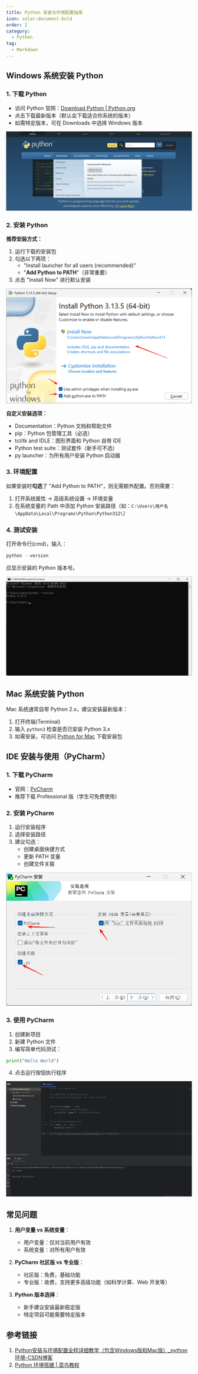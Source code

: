 ```yaml
---
title: Python 安装与环境配置指南
icon: solar:document-bold
order: 2
category:
  - Python
tag:
  - Markdown
---
```



## Windows 系统安装 Python

### 1. 下载 Python

- 访问 Python 官网：[Download Python | Python.org](https://www.python.org/downloads/)
- 点击下载最新版本（默认会下载适合你系统的版本）
- 如需特定版本，可在 Downloads 中选择 Windows 版本
  

![](assets/20250708_155225_1.png)

### 2. 安装 Python

**推荐安装方式：**

1. 运行下载的安装包
2. 勾选以下两项：
   - "Install launcher for all users (recommended)"
   - "**Add Python to PATH**"（非常重要）
3. 点击 "Install Now" 进行默认安装
   

![](assets/20250708_155235_2.png)

**自定义安装选项：**

- Documentation：Python 文档和帮助文件
- pip：Python 包管理工具（必选）
- tcl/tk and IDLE：图形界面和 Python 自带 IDE
- Python test suite：测试套件（新手可不选）
- py launcher：为所有用户安装 Python 启动器

### 3. 环境配置

如果安装时**勾选**了 "Add Python to PATH"，则无需额外配置。否则需要：

1. 打开系统属性 → 高级系统设置 → 环境变量
2. 在系统变量的 Path 中添加 Python 安装路径（如：`C:\Users\用户名\AppData\Local\Programs\Python\Python312\`）

### 4. 测试安装

打开命令行(cmd)，输入：

```python
python --version
```

应显示安装的 Python 版本号。


![](assets/20250708_155253_3.png)

## Mac 系统安装 Python

Mac 系统通常自带 Python 2.x，建议安装最新版本：

1. 打开终端(Terminal)
2. 输入 `python3` 检查是否已安装 Python 3.x
3. 如需安装，可访问 [Python for Mac](https://www.python.org/downloads/mac-osx/) 下载安装包

## IDE 安装与使用（PyCharm）

### 1. 下载 PyCharm

- 官网：[PyCharm](https://www.jetbrains.com/pycharm/)
- 推荐下载 Professional 版（学生可免费使用）

### 2. 安装 PyCharm

1. 运行安装程序
2. 选择安装路径
3. 建议勾选：
   - 创建桌面快捷方式
   - 更新 PATH 变量
   - 创建文件关联
     

![](assets/20250708_155304_4.png)

### 3. 使用 PyCharm

1. 创建新项目
2. 新建 Python 文件
3. 编写简单代码测试：

```python
print("Hello World")
```

4. 点击运行按钮执行程序
   

![](assets/20250708_160310_5.png)

## 常见问题

1. **用户变量 vs 系统变量**：
   
   - 用户变量：仅对当前用户有效
   - 系统变量：对所有用户有效
2. **PyCharm 社区版 vs 专业版**：
   
   - 社区版：免费，基础功能
   - 专业版：收费，支持更多高级功能（如科学计算、Web 开发等）
3. **Python 版本选择**：
   
   - 新手建议安装最新稳定版
   - 特定项目可能需要特定版本

## 参考链接

1. [Python安装与环境配置全程详细教学（包含Windows版和Mac版）_python环境-CSDN博客](https://blog.csdn.net/sensen_kiss/article/details/141940274)
2. [Python 环境搭建 | 菜鸟教程](https://www.runoob.com/python/python-install.html)